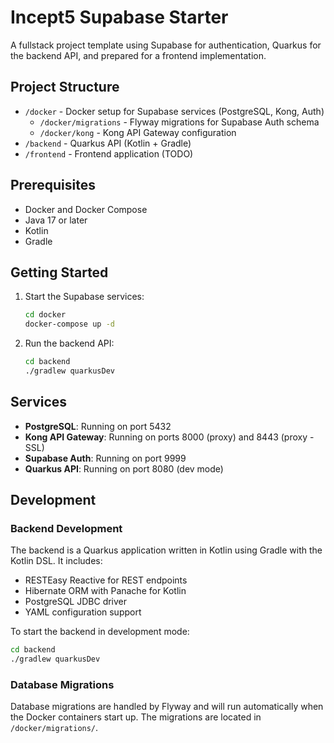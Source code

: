 # Incept5 Supabase Starter

A fullstack project template using Supabase for authentication, Quarkus for the backend API, and prepared for a frontend implementation.

## Project Structure

- `/docker` - Docker setup for Supabase services (PostgreSQL, Kong, Auth)
  - `/docker/migrations` - Flyway migrations for Supabase Auth schema
  - `/docker/kong` - Kong API Gateway configuration
- `/backend` - Quarkus API (Kotlin + Gradle)
- `/frontend` - Frontend application (TODO)

## Prerequisites

- Docker and Docker Compose
- Java 17 or later
- Kotlin
- Gradle

## Getting Started

1. Start the Supabase services:
   ```bash
   cd docker
   docker-compose up -d
   ```

2. Run the backend API:
   ```bash
   cd backend
   ./gradlew quarkusDev
   ```

## Services

- **PostgreSQL**: Running on port 5432
- **Kong API Gateway**: Running on ports 8000 (proxy) and 8443 (proxy - SSL)
- **Supabase Auth**: Running on port 9999
- **Quarkus API**: Running on port 8080 (dev mode)

## Development

### Backend Development

The backend is a Quarkus application written in Kotlin using Gradle with the Kotlin DSL. It includes:

- RESTEasy Reactive for REST endpoints
- Hibernate ORM with Panache for Kotlin
- PostgreSQL JDBC driver
- YAML configuration support

To start the backend in development mode:
```bash
cd backend
./gradlew quarkusDev
```

### Database Migrations

Database migrations are handled by Flyway and will run automatically when the Docker containers start up. The migrations are located in `/docker/migrations/`. 